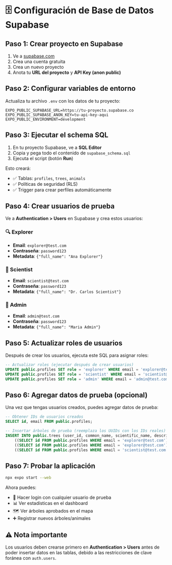 # 🗄️ Configuración de Base de Datos Supabase

## Paso 1: Crear proyecto en Supabase

1. Ve a [supabase.com](https://supabase.com)
2. Crea una cuenta gratuita
3. Crea un nuevo proyecto
4. Anota tu **URL del proyecto** y **API Key (anon public)**

## Paso 2: Configurar variables de entorno

Actualiza tu archivo `.env` con los datos de tu proyecto:

```env
EXPO_PUBLIC_SUPABASE_URL=https://tu-proyecto.supabase.co
EXPO_PUBLIC_SUPABASE_ANON_KEY=tu-api-key-aqui
EXPO_PUBLIC_ENVIRONMENT=development
```

## Paso 3: Ejecutar el schema SQL

1. En tu proyecto Supabase, ve a **SQL Editor**
2. Copia y pega todo el contenido de `supabase_schema.sql`
3. Ejecuta el script (botón **Run**)

Esto creará:
- ✅ Tablas: `profiles`, `trees`, `animals`
- ✅ Políticas de seguridad (RLS)
- ✅ Trigger para crear perfiles automáticamente

## Paso 4: Crear usuarios de prueba

Ve a **Authentication > Users** en Supabase y crea estos usuarios:

### 🔍 Explorer
- **Email**: `explorer@test.com`
- **Contraseña**: `password123`
- **Metadata**: `{"full_name": "Ana Explorer"}`

### 🔬 Scientist  
- **Email**: `scientist@test.com`
- **Contraseña**: `password123`
- **Metadata**: `{"full_name": "Dr. Carlos Scientist"}`

### 👑 Admin
- **Email**: `admin@test.com` 
- **Contraseña**: `password123`
- **Metadata**: `{"full_name": "Maria Admin"}`

## Paso 5: Actualizar roles de usuarios

Después de crear los usuarios, ejecuta este SQL para asignar roles:

```sql
-- Actualizar roles (ejecutar después de crear usuarios)
UPDATE public.profiles SET role = 'explorer' WHERE email = 'explorer@test.com';
UPDATE public.profiles SET role = 'scientist' WHERE email = 'scientist@test.com';
UPDATE public.profiles SET role = 'admin' WHERE email = 'admin@test.com';
```

## Paso 6: Agregar datos de prueba (opcional)

Una vez que tengas usuarios creados, puedes agregar datos de prueba:

```sql
-- Obtener IDs de usuarios creados
SELECT id, email FROM public.profiles;

-- Insertar árboles de prueba (reemplaza los UUIDs con los IDs reales)
INSERT INTO public.trees (user_id, common_name, scientific_name, description, latitude, longitude, location_description, height_meters, status) VALUES
    ((SELECT id FROM public.profiles WHERE email = 'explorer@test.com'), 'Ceiba', 'Ceiba pentandra', 'Árbol sagrado maya de gran tamaño', 19.4326, -99.1332, 'Parque Chapultepec, CDMX', 25.5, 'approved'),
    ((SELECT id FROM public.profiles WHERE email = 'explorer@test.com'), 'Ahuehuete', 'Taxodium mucronatum', 'Árbol nacional de México', 19.4284, -99.1276, 'Bosque de Chapultepec', 30.2, 'approved'),
    ((SELECT id FROM public.profiles WHERE email = 'scientist@test.com'), 'Jacaranda', 'Jacaranda mimosifolia', 'Árbol ornamental con flores moradas', 19.4320, -99.1330, 'Colonia Roma Norte', 12.8, 'pending');
```

## Paso 7: Probar la aplicación

```bash
npx expo start --web
```

Ahora puedes:
- 🔐 Hacer login con cualquier usuario de prueba
- 📊 Ver estadísticas en el dashboard
- 🗺️ Ver árboles aprobados en el mapa
- ➕ Registrar nuevos árboles/animales

## ⚠️ Nota importante

Los usuarios deben crearse primero en **Authentication > Users** antes de poder insertar datos en las tablas, debido a las restricciones de clave foránea con `auth.users`.
